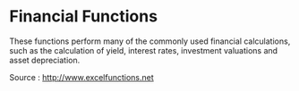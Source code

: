 # Financial Functions

These functions perform many of the commonly used financial calculations,
such as the calculation of yield, interest rates, investment 
valuations and asset depreciation.

Source : http://www.excelfunctions.net


